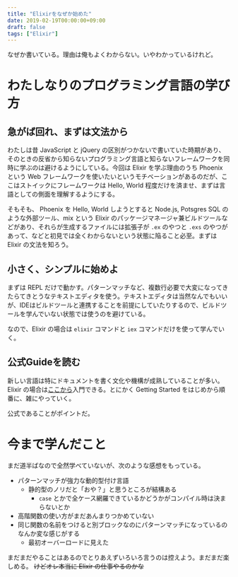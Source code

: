 ```yaml
---
title: "Elixirをなぜか始めた"
date: 2019-02-19T00:00:00+09:00
draft: false
tags: ["Elixir"]
---
```


なぜか書いている。理由は俺もよくわからない。いやわかっているけれど。

# わたしなりのプログラミング言語の学び方

## 急がば回れ、まずは文法から

わたしは昔 JavaScript と jQuery の区別がつかないで書いていた時期があり、そのときの反省から知らないプログラミング言語と知らないフレームワークを同時に学ぶのは避けるようにしている。今回は Elixir を学ぶ理由のうち Phoenix という Web フレームワークを使いたいというモチベーションがあるのだが、ここはストイックにフレームワークは Hello, World 程度だけを済ませ、まずは言語としての側面を理解するようにする。

そもそも、 Phoenix を Hello, World しようとすると Node.js, Potsgres SQL のような外部ツール、mix という Elixir のパッケージマネージャ兼ビルドツールなどがあり、それらが生成するファイルには拡張子が `.ex` のやつと `.exs` のやつがあって、などと初見では全くわからないという状態に陥ること必至。まずは Elixir の文法を知ろう。

## 小さく、シンプルに始めよ

まずは REPL だけで動かす。パターンマッチなど、複数行必要で大変になってきたらてきとうなテキストエディタを使う。テキストエディタは当然なんでもいいが、IDEはビルドツールと連携することを前提にしていたりするので、ビルドツールを学んでいない状態では使うのを避けている。

なので、Elixir の場合は `elixir` コマンドと `iex` コマンドだけを使って学んでいく。

## 公式Guideを読む

新しい言語は特にドキュメントを書く文化や機構が成熟していることが多い。Elixir の場合は[ここから](https://elixir-lang.org/getting-started/introduction.html)入門できる。とにかく Getting Started をはじめから順番に、雑にやっていく。

公式であることがポイントだ。

# 今まで学んだこと

まだ道半ばなので全然学べていないが、次のような感想をもっている。

- パターンマッチが強力な動的型付け言語
  - 静的型のノリだと「おや？」と思うところが結構ある
    - `case` とかで全ケース網羅できているかどうかがコンパイル時は決まらないとか
- 高階関数の使い方がまだあんまりつかめていない
- 同じ関数の名前をつけると別ブロックなのにパターンマッチになっているのなんか変な感じがする
  - 最初オーバーロードに見えた

まだまだやることはあるのでとりあえずいろいろ言うのは控えよう。まだまだ楽しめる。 ~~けどオレ本当に Elixir の仕事やるのかな~~